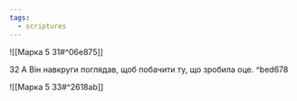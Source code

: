 ```yaml
---
tags:
  - scriptures
---
```


![[Марка 5 31#^06e875]]

32 А Він навкруги поглядав, щоб побачити ту, що зробила оце. ^bed678

![[Марка 5 33#^2618ab]]